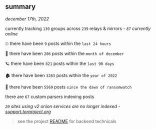
## summary
_december 17th, 2022_

currently tracking `130` groups across `239` relays & mirrors - _`87` currently online_

⏲ there have been `9` posts within the `last 24 hours`

🦈 there have been `206` posts within the `month of december`

🪐 there have been `821` posts within the `last 90 days`

🏚 there have been `3283` posts within the `year of 2022`

🦕 there have been `5569` posts `since the dawn of ransomwatch`

there are `67` custom parsers indexing posts

_`20` sites using v2 onion services are no longer indexed - [support.torproject.org](https://support.torproject.org/onionservices/v2-deprecation/)_

> see the project [README](https://github.com/joshhighet/ransomwatch#ransomwatch--) for backend technicals
